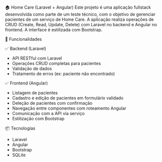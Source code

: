 🏠 Home Care (Laravel + Angular)
Este projeto é uma aplicação fullstack desenvolvida como parte de um teste técnico, com o objetivo de gerenciar pacientes de um serviço de Home Care. A aplicação realiza operações de CRUD (Create, Read, Update, Delete) com Laravel no backend e Angular no frontend. A interface é estilizada com Bootstrap.

📌 Funcionalidades

✅ Backend (Laravel)

- API RESTful com Laravel 
- Operações CRUD completas para pacientes
- Validação de dados
- Tratamento de erros (ex: paciente não encontrado)

✅ Frontend (Angular)

- Listagem de pacientes
- Cadastro e edição de pacientes em formulário validado
- Deleção de pacientes com confirmação
- Navegação entre componentes com roteamento Angular
- Comunicação com a API via serviço
- Estilização com Bootstrap

📦 Tecnologias

- Laravel
- Angular
- Bootstrap
- SQLite
